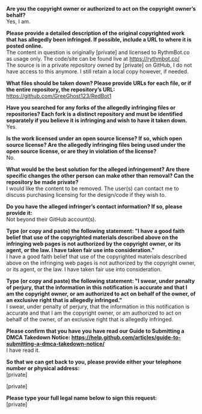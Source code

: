 **Are you the copyright owner or authorized to act on the copyright owner’s behalf?**   
Yes, I am.

**Please provide a detailed description of the original copyrighted work that has allegedly been infringed. If possible, include a URL to where it is posted online.**   
The content in question is originally [private] and licensed to RythmBot.co as usage only. The code/site can be found live at https://rythmbot.co/   
The source is in a private repository owned by [private] on GitHub, I do not have access to this anymore. I still retain a local copy however, if needed.  

**What files should be taken down? Please provide URLs for each file, or if the entire repository, the repository’s URL:**   
https://github.com/GreeGhost123/RedBot1

**Have you searched for any forks of the allegedly infringing files or repositories? Each fork is a distinct repository and must be identified separately if you believe it is infringing and wish to have it taken down.**   
Yes.

**Is the work licensed under an open source license? If so, which open source license? Are the allegedly infringing files being used under the open source license, or are they in violation of the license?**   
No.

**What would be the best solution for the alleged infringement? Are there specific changes the other person can make other than removal? Can the repository be made private?**   
I would like the content to be removed. The user(s) can contact me to discuss purchasing licensing for the design/code if they wish to.

**Do you have the alleged infringer’s contact information? If so, please provide it:**   
Not beyond their GitHub account(s).

**Type (or copy and paste) the following statement: "I have a good faith belief that use of the copyrighted materials described above on the infringing web pages is not authorized by the copyright owner, or its agent, or the law. I have taken fair use into consideration."**   
I have a good faith belief that use of the copyrighted materials described above on the infringing web pages is not authorized by the copyright owner, or its agent, or the law. I have taken fair use into consideration.

**Type (or copy and paste) the following statement: "I swear, under penalty of perjury, that the information in this notification is accurate and that I am the copyright owner, or am authorized to act on behalf of the owner, of an exclusive right that is allegedly infringed."**   
I swear, under penalty of perjury, that the information in this notification is accurate and that I am the copyright owner, or am authorized to act on behalf of the owner, of an exclusive right that is allegedly infringed.

**Please confirm that you have you have read our Guide to Submitting a DMCA Takedown Notice: https://help.github.com/articles/guide-to-submitting-a-dmca-takedown-notice/**   
I have read it.

**So that we can get back to you, please provide either your telephone number or physical address:**   
[private]  

[private]  

**Please type your full legal name below to sign this request:**   
[private]  
